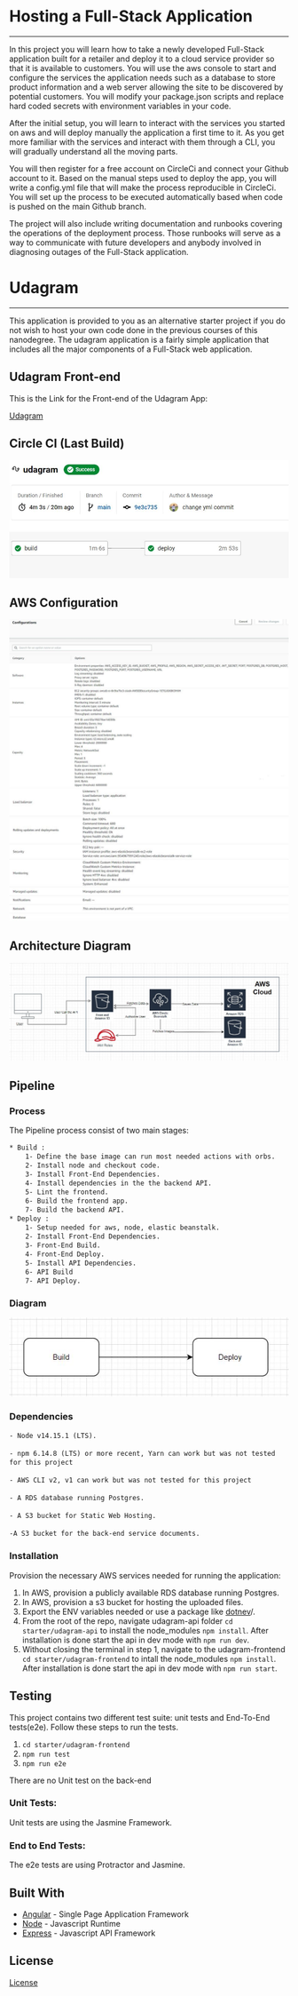 # Hosting a Full-Stack Application
---

In this project you will learn how to take a newly developed Full-Stack application built for a retailer and deploy it to a cloud service provider so that it is available to customers. You will use the aws console to start and configure the services the application needs such as a database to store product information and a web server allowing the site to be discovered by potential customers. You will modify your package.json scripts and replace hard coded secrets with environment variables in your code.

After the initial setup, you will learn to interact with the services you started on aws and will deploy manually the application a first time to it. As you get more familiar with the services and interact with them through a CLI, you will gradually understand all the moving parts.

You will then register for a free account on CircleCi and connect your Github account to it. Based on the manual steps used to deploy the app, you will write a config.yml file that will make the process reproducible in CircleCi. You will set up the process to be executed automatically based when code is pushed on the main Github branch.

The project will also include writing documentation and runbooks covering the operations of the deployment process. Those runbooks will serve as a way to communicate with future developers and anybody involved in diagnosing outages of the Full-Stack application.

# Udagram
---

This application is provided to you as an alternative starter project if you do not wish to host your own code done in the previous courses of this nanodegree. The udagram application is a fairly simple application that includes all the major components of a Full-Stack web application.

## Udagram Front-end 
This is the Link for the Front-end of the Udagram App:

<a href="http://elasticbeanstalk-us-east-1-954967991245.s3-website-us-east-1.amazonaws.com/" target="_blank">Udagram</a>

## Circle CI (Last Build)
![This is an image](/Screenshots/CircleCI.jpg)

## AWS Configuration 
![This is an image](/Screenshots/Configuration-1.jpg)    
![This is an image](/Screenshots/Configuration-2.jpg)

## Architecture Diagram
![This is an image](/Screenshots/Architecture-Diagram.jpg)

## Pipeline
### Process
The Pipeline process consist of two main stages:
```
* Build :  
    1- Define the base image can run most needed actions with orbs.
    2- Install node and checkout code.
    3- Install Front-End Dependencies.
    4- Install dependencies in the the backend API.
    5- Lint the frontend.
    6- Build the frontend app.
    7- Build the backend API.
* Deploy :
    1- Setup needed for aws, node, elastic beanstalk.
    2- Install Front-End Dependencies.
    3- Front-End Build.
    4- Front-End Deploy.
    5- Install API Dependencies.
    6- API Build
    7- API Deploy.
```
### Diagram
![This is an image](/Screenshots/Pipeline-Diagram.jpg)

### Dependencies

```
- Node v14.15.1 (LTS).

- npm 6.14.8 (LTS) or more recent, Yarn can work but was not tested for this project

- AWS CLI v2, v1 can work but was not tested for this project

- A RDS database running Postgres.

- A S3 bucket for Static Web Hosting.

-A S3 bucket for the back-end service documents.

```

### Installation

Provision the necessary AWS services needed for running the application:

1. In AWS, provision a publicly available RDS database running Postgres. <Place holder for link to classroom article>
1. In AWS, provision a s3 bucket for hosting the uploaded files. <Place holder for tlink to classroom article>
1. Export the ENV variables needed or use a package like [dotnev](https://www.npmjs.com/package/dotenv)/.
1. From the root of the repo, navigate udagram-api folder `cd starter/udagram-api` to install the node_modules `npm install`. After installation is done start the api in dev mode with `npm run dev`.
1. Without closing the terminal in step 1, navigate to the udagram-frontend `cd starter/udagram-frontend` to intall the node_modules `npm install`. After installation is done start the api in dev mode with `npm run start`.

## Testing

This project contains two different test suite: unit tests and End-To-End tests(e2e). Follow these steps to run the tests.

1. `cd starter/udagram-frontend`
1. `npm run test`
1. `npm run e2e`

There are no Unit test on the back-end

### Unit Tests:

Unit tests are using the Jasmine Framework.

### End to End Tests:

The e2e tests are using Protractor and Jasmine.

## Built With

- [Angular](https://angular.io/) - Single Page Application Framework
- [Node](https://nodejs.org) - Javascript Runtime
- [Express](https://expressjs.com/) - Javascript API Framework

## License

[License](LICENSE.txt)
